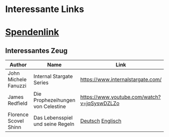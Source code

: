 # Interessante Links

# [Spendenlink](https://www.paypal.com/paypalme/jensmysl)

## Interessantes Zeug
| Author | Name | Link |
|-|-|-|
| John Michele Fanuzzi | Internal Stargate Series | <https://www.internalstargate.com/> |
| James Redfield | Die Prophezeihungen von Celestine | <https://www.youtube.com/watch?v=jqSyswDZLZo> |
| Florence Scovel Shinn | Das Lebensspiel und seine Regeln | [Deutsch](https://www.youtube.com/watch?v=fOgFqamanIQ) [Englisch](https://www.youtube.com/watch?v=Mu-es6rGfOE) | 

